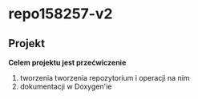 # repo158257-v2

## Projekt 

   **Celem projektu jest przećwiczenie**
   1. tworzenia tworzenia repozytorium i operacji na nim
   2. dokumentacji w Doxygen'ie
